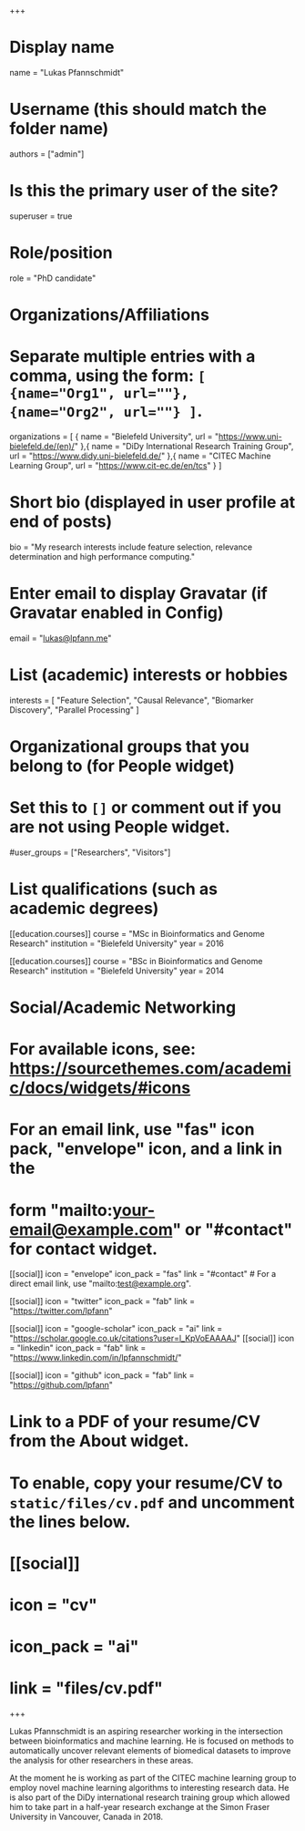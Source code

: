 +++
# Display name
name = "Lukas Pfannschmidt"

# Username (this should match the folder name)
authors = ["admin"]

# Is this the primary user of the site?
superuser = true

# Role/position
role = "PhD candidate"

# Organizations/Affiliations
#   Separate multiple entries with a comma, using the form: `[ {name="Org1", url=""}, {name="Org2", url=""} ]`.
organizations = [ { name = "Bielefeld University", url = "https://www.uni-bielefeld.de/(en)/" },{ name = "DiDy International Research Training Group", url = "https://www.didy.uni-bielefeld.de/" },{ name = "CITEC Machine Learning Group", url = "https://www.cit-ec.de/en/tcs" }  ]

# Short bio (displayed in user profile at end of posts)
bio = "My research interests include feature selection, relevance determination and high performance computing."

# Enter email to display Gravatar (if Gravatar enabled in Config)
email = "lukas@lpfann.me"

# List (academic) interests or hobbies
interests = [
  "Feature Selection",
  "Causal Relevance",
  "Biomarker Discovery",
  "Parallel Processing"
]

# Organizational groups that you belong to (for People widget)
#   Set this to `[]` or comment out if you are not using People widget.
#user_groups = ["Researchers", "Visitors"]

# List qualifications (such as academic degrees)

[[education.courses]]
  course = "MSc in Bioinformatics and Genome Research"
  institution = "Bielefeld University"
  year = 2016

[[education.courses]]
  course = "BSc in Bioinformatics and Genome Research"
  institution = "Bielefeld University"
  year = 2014

# Social/Academic Networking
# For available icons, see: https://sourcethemes.com/academic/docs/widgets/#icons
#   For an email link, use "fas" icon pack, "envelope" icon, and a link in the
#   form "mailto:your-email@example.com" or "#contact" for contact widget.

[[social]]
  icon = "envelope"
  icon_pack = "fas"
  link = "#contact"  # For a direct email link, use "mailto:test@example.org".

[[social]]
  icon = "twitter"
  icon_pack = "fab"
  link = "https://twitter.com/lpfann"

[[social]]
  icon = "google-scholar"
  icon_pack = "ai"
  link = "https://scholar.google.co.uk/citations?user=l_KpVoEAAAAJ"
[[social]]
  icon = "linkedin"
  icon_pack = "fab"
  link = "https://www.linkedin.com/in/lpfannschmidt/"

[[social]]
  icon = "github"
  icon_pack = "fab"
  link = "https://github.com/lpfann"

# Link to a PDF of your resume/CV from the About widget.
# To enable, copy your resume/CV to `static/files/cv.pdf` and uncomment the lines below.
# [[social]]
#   icon = "cv"
#   icon_pack = "ai"
#   link = "files/cv.pdf"

+++

Lukas Pfannschmidt is an aspiring researcher working in the intersection between bioinformatics and machine learning. He is focused on methods to automatically uncover relevant elements of biomedical datasets to improve the analysis for other researchers in these areas.

At the moment he is working as part of the CITEC machine learning group to employ novel machine learning algorithms to interesting research data.
He is also part of the DiDy international research training group which allowed him to take part in a half-year research exchange at the Simon Fraser University in Vancouver, Canada in 2018. 